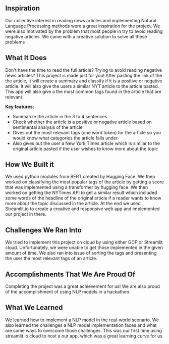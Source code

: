 ## Inspiration

Our collective interest in reading news articles and implementing Natural Language Processing methods were a great inspiration for the project. We were also motivated by the problem that most people in try to avoid reading negative articles. We came with a creative solution to solve all these problems

## What It Does

Don't have the time to read the full article? Trying to avoid reading negative news articles? This project is made just for you! After pasting the link of the the article, it will create a summary and classify if it is a positive or negative article. It will also give the users a similar NYT article to the article pasted. This app will also give a the most common tags found in the article that are relevant

**Key features:**
- Summarize the article in the 3 to 4 sentences
- Check whether the article is a positive or negative article based on sentimental analysis of the article
- Gives out the most relevant tags (one word token) for the article so you would know what categories the article falls under
- Also gives out the user a New York Times article which is similar to the original article pasted if the user wishes to know more about the topic

## How We Built it

We used python modules from BERT created by Hugging Face. We then worked on classifying the most popular tags of the article by getting a score that was implemented using a transformer by hugging face. We then worked on getting the NYTimes API to get a similar result which included some words of the headline of the original article if a reader wants to know more about the topic discussed in the article. At the end we used Streamlit.io to create a creative and responsive web app and implemented our project in there.


## Challenges We Ran Into

We tried to implement this project on cloud by using either GCP or Streamlit cloud. Unfortunately, we were unable to get those implemented in the given amount of time. We also ran into issue of sorting the tags and presenting the user the most relevant tags of an article.

## Accomplishments That We Are Proud Of

Completing the project was a great achievement for us! We are also proud of the accomplishment of using NLP models in a hackathon. 

## What We Learned

We learned how to implement a NLP model in the real-world scenario. We also learned the challenges a NLP model implementation faces and what are some ways to overcome those challenges. This was our first time using streamlit.io cloud to host a our app, which was a great learning curve for us
